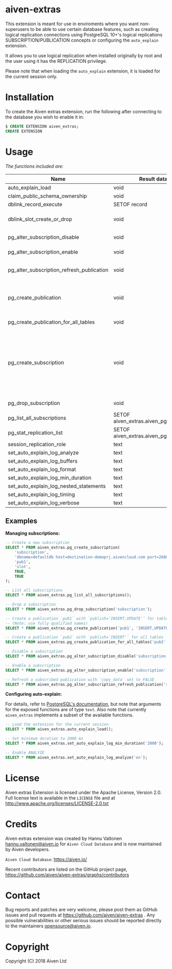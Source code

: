 aiven-extras
============

This extension is meant for use in enviroments where you want non-superusers to be able
to use certain database features, such as creating logical replication connections using PostgreSQL 10+'s logical replications
SUBSCRIPTION/PUBLICATION concepts or configuring the `auto_explain` extension.

It allows you to use logical replication when installed originally by root and the
user using it has the REPLICATION privilege.

Please note that when loading the `auto_explain` extension, it is loaded for the current session only.

Installation
============

To create the Aiven extras extension, run the following after connecting to the database you wish to enable it in:

```sql
$ CREATE EXTENSION aiven_extras;
CREATE EXTENSION
```

Usage
=====

*The functions included are:*

|                   Name                    |               Result data type               |                                                                               Argument data types                                                                                |
|-------------------------------------------|----------------------------------------------|----------------------------------------------------------------------------------------------------------------------------------------------------------------------------------|
| auto_explain_load                         | void                                         |                                                                                                                                                                                  |
| claim_public_schema_ownership             | void                                         |                                                                                                                                                                                  |
| dblink_record_execute                     | SETOF record                                 | text, text                                                                                                                                                                       |
| dblink_slot_create_or_drop                | void                                         | arg_connection_string text, arg_slot_name text, arg_action text                                                                                                                  |
| pg_alter_subscription_disable             | void                                         | arg_subscription_name text                                                                                                                                                       |
| pg_alter_subscription_enable              | void                                         | arg_subscription_name text                                                                                                                                                       |
| pg_alter_subscription_refresh_publication | void                                         | arg_subscription_name text, arg_copy_data boolean DEFAULT true                                                                                                                   |
| pg_create_publication                     | void                                         | arg_publication_name text, arg_publish text, VARIADIC arg_tables text[] DEFAULT ARRAY[]::text[]                                                                                  |
| pg_create_publication_for_all_tables      | void                                         | arg_publication_name text, arg_publish text                                                                                                                                      |
| pg_create_subscription                    | void                                         | arg_subscription_name text, arg_connection_string text, arg_publication_name text, arg_slot_name text, arg_slot_create boolean DEFAULT false, arg_copy_data boolean DEFAULT true |
| pg_drop_subscription                      | void                                         | arg_subscription_name text                                                                                                                                                       |
| pg_list_all_subscriptions                 | SETOF aiven_extras.aiven_pg_subscription     |                                                                                                                                                                                  |
| pg_stat_replication_list                  | SETOF aiven_extras.aiven_pg_stat_replication |                                                                                                                                                                                  |
| session_replication_role                  | text                                         | arg_parameter text                                                                                                                                                               |
| set_auto_explain_log_analyze              | text                                         | arg_parameter text                                                                                                                                                               |
| set_auto_explain_log_buffers              | text                                         | arg_parameter text                                                                                                                                                               |
| set_auto_explain_log_format               | text                                         | arg_parameter text                                                                                                                                                               |
| set_auto_explain_log_min_duration         | text                                         | arg_parameter text                                                                                                                                                               |
| set_auto_explain_log_nested_statements    | text                                         | arg_parameter text                                                                                                                                                               |
| set_auto_explain_log_timing               | text                                         | arg_parameter text                                                                                                                                                               |
| set_auto_explain_log_verbose              | text                                         | arg_parameter text                                                                                                                                                               |

Examples
--------

**Managing subscriptions:**

```sql
-- Create a new subscription
SELECT * FROM aiven_extras.pg_create_subscription(
    'subscription',
    'dbname=defaultdb host=destination-demoprj.aivencloud.com port=26882 sslmode=require user=avnadmin password=secret',
    'pub1',
    'slot',
    TRUE,
    TRUE
);

-- List all subscriptions
SELECT * FROM aiven_extras.pg_list_all_subscriptions();

-- Drop a subscription
SELECT * FROM aiven_extras.pg_drop_subscription('subscription');

-- Create a publication `pub1` with `publish='INSERT,UPDATE'` for tables `foo` and `bar`
-- (Note: use fully qualified names)
SELECT * FROM aiven_extras.pg_create_publication('pub1', 'INSERT,UPDATE', 'public.foo', 'public.bar');

-- Create a publication `pub2` with `publish='INSERT'` for all tables
SELECT * FROM aiven_extras.pg_create_publication_for_all_tables('pub2', 'INSERT');

-- Disable a subscription
SELECT * FROM aiven_extras.pg_alter_subscription_disable('subscription');

-- Enable a subscription
SELECT * FROM aiven_extras.pg_alter_subscription_enable('subscription');

-- Refresh a subscribed publication with `copy_data` set to FALSE
SELECT * FROM aiven_extras.pg_alter_subscription_refresh_publication('subscription', FALSE);
```

**Configuring auto-explain:**

For details, refer to [PostgreSQL's documentation](https://www.postgresql.org/docs/current/auto-explain.html), but note that arguments for the exposed functions are of type `text`. Also note that currently `aiven_extras` implements a subset of the available functions.

```sql
-- Load the extension for the current session
SELECT * FROM aiven_extras.auto_explain_load();

-- Set minimum duration to 2000 ms
SELECT * FROM aiven_extras.set_auto_explain_log_min_duration('2000');

-- Enable ANALYZE
SELECT * FROM aiven_extras.set_auto_explain_log_analyze('on');
```

License
=======

Aiven extras Extension is licensed under the Apache License, Version 2.0. Full license text
is available in the ``LICENSE`` file and at http://www.apache.org/licenses/LICENSE-2.0.txt


Credits
=======

Aiven extras extension was created by Hannu Valtonen <hannu.valtonen@aiven.io> for
`Aiven Cloud Database` and is now maintained by Aiven developers.

`Aiven Cloud Database`: https://aiven.io/

Recent contributors are listed on the GitHub project page,
https://github.com/aiven/aiven-extras/graphs/contributors


Contact
=======

Bug reports and patches are very welcome, please post them as GitHub issues
and pull requests at https://github.com/aiven/aiven-extras . Any possible
vulnerabilities or other serious issues should be reported directly to the
maintainers <opensource@aiven.io>.


Copyright
=========

Copyright (C) 2018 Aiven Ltd
